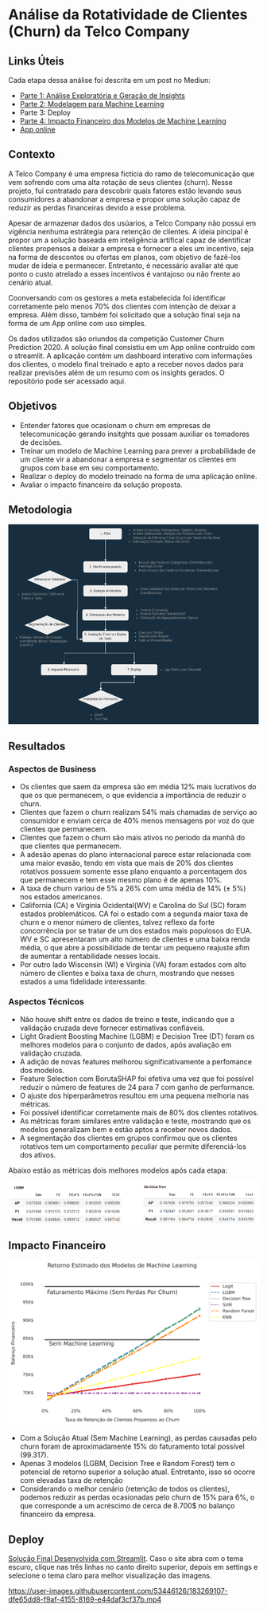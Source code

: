 # Análise da Rotatividade de  Clientes (Churn) da Telco Company 

## Links Úteis
Cada etapa dessa análise foi descrita em um post no Mediun:
- [Parte 1: Análise Exploratória e Geração de Insights](https://medium.com/@vini.guerra87/an%C3%A1lise-de-churn-parte-1-an%C3%A1lise-explorat%C3%B3ria-e-gera%C3%A7%C3%A3o-de-insights-ec7827d3c70c)
- [Parte 2: Modelagem para Machine Learning](https://medium.com/@vini.guerra87/an%C3%A1lise-de-churn-parte-2-modelagem-para-machine-learning-540dcc155eff)
- Parte 3: Deploy
- [Parte 4: Impacto Financeiro dos Modelos de Machine Learning](https://medium.com/@vini.guerra87/an%C3%A1lise-de-churn-parte-4-impacto-financeiro-dos-modelos-de-machine-learning-8d2eb4553605)
- [App online](https://vinitg96-analise-rotatividade-clientes-telco-churn-app-zvjev0.streamlitapp.com/)


## Contexto

A Telco Company é uma empresa fictícia do ramo de telecomunicação que vem sofrendo com uma alta rotação de seus clientes (churn). Nesse projeto, fui contratado para descobrir quais fatores estão levando seus consumidores a abandonar a empresa e propor uma solução capaz de reduzir as perdas financeiras devido a esse problema.

Apesar de armazenar dados dos usúarios, a Telco Company não possui em vigência nenhuma estrátegia para retenção de clientes. A ídeia pincipal é propor um a solução baseada em inteligência artifical capaz de identificar clientes propensos a deixar a empresa e fornecer a eles um incentivo, seja na forma de descontos ou ofertas em planos, com objetivo de fazê-los mudar de ideia e permanecer. Entretanto, é necessário avaliar até que ponto o custo atrelado a esses incentivos é vantajoso ou não frente ao cenário atual.

Coonversando com os gestores a meta estabelecida foi identificar corretamente pelo menos 70% dos clientes com intenção de deixar a empresa. Além disso, também foi solicitado que a solução final seja na forma de um App online com uso simples.

Os dados utilizados são oriundos da competição Customer Churn Prediction 2020. A solução final consistiu em um App online contruído com o streamlit. A aplicação contém um dashboard interativo com informações dos clientes, o modelo final treinado e apto a receber novos dados para realizar previsões além de um resumo com os insights gerados. O repositório pode ser acessado aqui.

## Objetivos
- Entender fatores que ocasionam o churn em empresas de telecomunicação gerando insitghts que possam auxiliar os tomadores de decisões.
-  Treinar um modelo de Machine Learning para prever a probabilidade de um cliente vir a abandonar a empresa e segmentar os clientes em grupos com base em seu comportamento.
- Realizar o deploy do modelo treinado na forma de uma aplicação online.
- Avaliar o impacto financeiro da solução proposta.

## Metodologia

![Métodos](./media/methods.png "Metodologia")


## Resultados

### Aspectos de Business
- Os clientes que saem da empresa são em média 12% mais lucrativos do que os que permanecem, o que evidencia a importância de reduzir o churn.
- Clientes que fazem o churn realizam 54% mais chamadas de serviço ao consumidor e enviam cerca de 40% menos mensagens por voz do que clientes que permanecem.
- Clientes que fazem o churn são mais ativos no período da manhã do que clientes que permanecem.
- A adesão apenas do plano internacional parece estar relacionada com uma maior evasão, tendo em vista que mais de 20% dos clientes rotativos possuem somente esse plano enquanto a porcentagem dos que permanecem e tem esse mesmo plano é de apenas 10%.
- A taxa de churn variou de 5% a 26% com uma média de 14% (± 5%) nos estados americanos.
- California (CA) e Virginia Ocidental(WV) e Carolina do Sul (SC) foram estados problemáticos. CA foi o estado com a segunda maior taxa de churn e o menor número de clientes, talvez reflexo da forte concorrência por se tratar de um dos estados mais populosos do EUA. WV e SC apresentaram um alto número de clientes e uma baixa renda média, o que abre a possibilidade de tentar um pequeno reajuste afim de aumentar a rentabilidade nesses locais.
- Por outro lado Wisconsin (WI) e Virginia (VA) foram estados com alto número de clientes e baixa taxa de churn, mostrando que nesses estados a uma fidelidade interessante.

### Aspectos Técnicos

- Não houve shift entre os dados de treino e teste, indicando que a validação cruzada deve fornecer estimativas confiáveis.
- Light Gradient Boosting Machine (LGBM) e Decision Tree (DT) foram os melhores modelos para o conjunto de dados, após avaliação em validação cruzada.
- A adição de novas features melhorou significativamente a perfomance dos modelos.
- Feature Selection com BorutaSHAP foi efetiva uma vez que foi possível reduzir o número de features de 24 para 7 com ganho de performance.
- O ajuste dos hiperparâmetros resultou em uma pequena melhoria nas métricas.
- Foi possível identificar corretamente mais de 80% dos clientes rotativos.
- As métricas foram similares entre validação e teste, mostrando que os modelos generalizam bem e estão aptos a receber novos dados.
- A segmentação dos clientes em grupos confirmou que os clientes rotativos tem um comportamento peculiar que permite diferenciá-los dos ativos.

Abaixo estão as métricas dois melhores modelos após cada etapa:

![Métricas](./media/metrics.png "Metricas dos Modelos LGBM e DT")


## Impacto Financeiro
![ROI](./media/ROI_ML.svg "Retorno Financeiro dos Modelos de ML")
- Com a Solução Atual (Sem Machine Learning), as perdas causadas pelo churn foram de aproximadamente 15% do faturamento total possível (99.317).
- Apenas 3 modelos (LGBM, Decision Tree e Random Forest) tem o potencial de retorno superior a solução atual. Entretanto, isso só ocorre com elevadas taxa de retenção
- Considerando o melhor cenário (retenção de todos os clientes), podemos reduzir as perdas ocasionadas pelo churn de 15% para 6%, o que corresponde a um acréscimo de cerca de 8.700$ no balanço financeiro da empresa.

## Deploy

[Solução Final Desenvolvida com Streamlit](https://vinitg96-analise-rotatividade-clientes-telco-churn-app-zvjev0.streamlitapp.com/). Caso o site abra com o tema escuro, clique nas três linhas no canto direito superior, depois em settings e selecione o tema claro para melhor visualização das imagens.


https://user-images.githubusercontent.com/53446126/183269107-dfe65dd8-f9af-4155-8169-e44daf3cf37b.mp4




